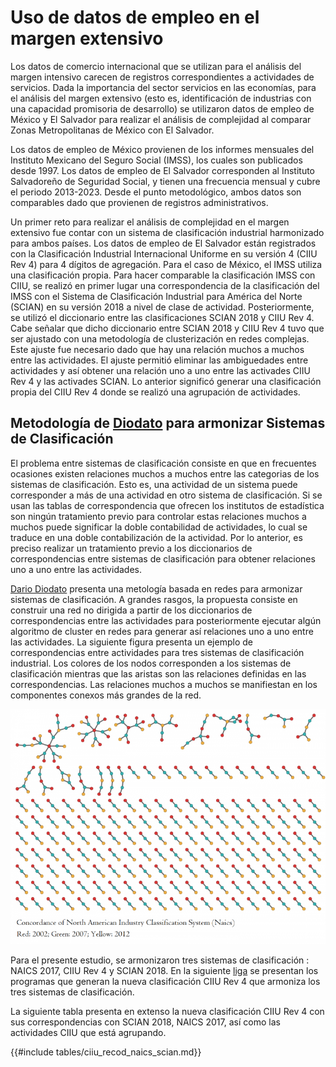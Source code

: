 # Uso de datos de empleo en el margen extensivo

Los datos de comercio internacional que se utilizan para el análisis del margen intensivo carecen de registros correspondientes a actividades de servicios. Dada la importancia del sector servicios en las economías, para el análisis del margen extensivo (esto es, identificación de industrias con una capacidad promisoria de desarrollo) se utilizaron datos de empleo de México y El Salvador para realizar el análisis de complejidad al comparar Zonas Metropolitanas de México con El Salvador.

Los datos de empleo de México provienen de los informes mensuales del Instituto Mexicano del Seguro Social (IMSS), los cuales son publicados desde 1997. Los datos de empleo de El Salvador corresponden al Instituto Salvadoreño de Seguridad Social, y tienen una frecuencia mensual y cubre el periodo 2013-2023. Desde el punto metodológico, ambos datos son comparables dado que provienen de registros administrativos.

Un primer reto para realizar el análisis de complejidad en el margen extensivo fue contar con un sistema de clasificación industrial harmonizado para ambos países. Los datos de empleo de El Salvador están registrados con la Clasificación Industrial Internacional Uniforme en su versión 4 (CIIU Rev 4) para 4 dígitos de agregación. Para el caso de México, el IMSS utiliza una clasificación propia. Para hacer comparable la clasificación IMSS con CIIU, se realizó en primer lugar una correspondencia de la clasificación del IMSS con el Sistema de Clasificación Industrial para América del Norte (SCIAN) en su versión 2018 a nivel de clase de actividad. Posteriormente, se utilizó el diccionario entre las clasificaciones SCIAN 2018 y CIIU Rev 4. Cabe señalar que dicho diccionario entre SCIAN 2018 y CIIU Rev 4 tuvo que ser ajustado con una metodología de clusterización en redes complejas. Este ajuste fue necesario dado que hay una relación muchos a muchos entre las actividades. El ajuste permitió eliminar las ambiguedades entre actividades y así obtener una relación uno a uno entre las activades CIIU Rev 4 y las activades SCIAN. Lo anterior significó generar una clasificación propia del CIIU Rev 4 donde se realizó una agrupación de actividades.

## Metodología de [Diodato](https://www.dariodiodato.com/category/concordances/) para armonizar Sistemas de Clasificación

El problema entre sistemas de clasificación consiste en que en frecuentes ocasiones existen relaciones muchos a muchos entre las categorias de los sistemas de clasificación. Esto es, una actividad de un sistema puede corresponder a más de una actividad en otro sistema de clasificación. Si se usan las tablas de correspondencia que ofrecen los institutos de estadística son ningún tratamiento previo para controlar estas relaciones muchos a muchos puede significar la doble contabilidad de actividades, lo cual se traduce en una doble contabilización de la actividad. Por lo anterior, es preciso realizar un tratamiento previo a los diccionarios de correspondencias entre sistemas de clasificación para obtener relaciones uno a uno entre las actividades.

[Dario Diodato](https://www.dariodiodato.com/category/concordances/) presenta una metología basada en redes para armonizar sistemas de clasificación. A grandes rasgos, la propuesta consiste en construir una red no dirigida a partir de los diccionarios de correspondencias entre las actividades para posteriormente ejecutar algún algoritmo de cluster en redes para generar así relaciones uno a uno entre las actividades. La siguiente figura presenta un ejemplo de correspondencias entre actividades para tres sistemas de clasificación industrial. Los colores de los nodos corresponden a los sistemas de clasificación mientras que las aristas son las relaciones definidas en las correspondencias. Las relaciones muchos a muchos se manifiestan en los componentes conexos más grandes de la red.

<p><img src="images/concordance2-768x573.png" alt="Redes" /></p>

Para el presente estudio, se armonizaron tres sistemas de clasificación : NAICS 2017, CIIU Rev 4 y SCIAN 2018. En la siguiente [liga](https://github.com/milocortes/InvESt_complexity/tree/main/datos/cws/empleo/ciiu-recodificacion-dario-diodato) se presentan los programas que generan la nueva clasificación CIIU Rev 4 que armoniza los tres sistemas de clasificación.

La siguiente tabla presenta en extenso la nueva clasificación CIIU Rev 4 con sus correspondencias con SCIAN 2018, NAICS 2017, así como las actividades CIIU que está agrupando.

{{#include tables/ciiu_recod_naics_scian.md}}

